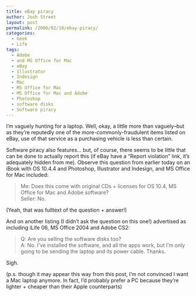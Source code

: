 ```yaml
---
title: eBay piracy
author: Josh Street
layout: post
permalink: /2006/02/10/ebay-piracy/
categories:
  - Geek
  - Life
tags:
  - Adobe
  - and MS Office for Mac
  - eBay
  - Illustrator
  - Indesign
  - Mac
  - MS Office for Mac
  - MS Office for Mac and Adobe
  - Photoshop
  - software disks
  - Software piracy
---
```

I&#8217;m vaguely hunting for a laptop. Well, okay, a little more than vaguely&#8211;but as they&#8217;re reputedly one of the more-commonly-fraudulent items listed on eBay, use of that service as a purchasing vehicle is less than certain.

Software piracy also features&#8230; but, of course, there seems to be little that can be done to actually report this (if eBay have a &#8220;Report violation&#8221; link, it&#8217;s adequately hidden from me). Observe this question from earlier today on an iBook with OS 10.4.4 and Photoshop, Illustrator and Indesign, and MS Office for Mac included:

> Me: Does this come with original CDs + licenses for OS 10.4, MS Office for Mac and Adobe software?  
> Seller: No. 

(Yeah, that was fulltext of the question + answer!)

And on another listing (I didn&#8217;t ask the question on this one!) advertised as including iLife 06, MS Office 2004 and Adobe CS2:

> Q: Are you selling the software disks too?  
> A: No. I&#8217;ve installed the software, and all the apps work, but I&#8217;m only going to be sending the laptop and its power cable. Thanks.

Sigh.

(p.s. though it may appear this way from this post, I&#8217;m not convinced I want a Mac laptop anymore. In fact, I&#8217;d probably prefer a PC because they&#8217;re lighter + cheaper than their Apple counterparts)